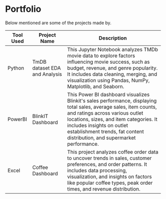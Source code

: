 # Portfolio

Below mentioned are some of the projects made by.

| Tool Used | Project Name | Description |
|----------|----------|----------|
| Python | TmDB dataset EDA and Analysis | This Jupyter Notebook analyzes TMDb movie data to explore factors influencing movie success, such as budget, revenue, and genre popularity. It includes data cleaning, merging, and visualization using Pandas, NumPy, Matplotlib, and Seaborn. |
| PowerBI | BlinkIT Dashboard | This Power BI dashboard visualizes Blinkit's sales performance, displaying total sales, average sales, item counts, and ratings across various outlet locations, sizes, and item categories. It includes insights on outlet establishment trends, fat content distribution, and supermarket performance. |
| Excel | Coffee Dashboard | This project analyzes coffee order data to uncover trends in sales, customer preferences, and order patterns. It includes data processing, visualization, and insights on factors like popular coffee types, peak order times, and revenue distribution. |

